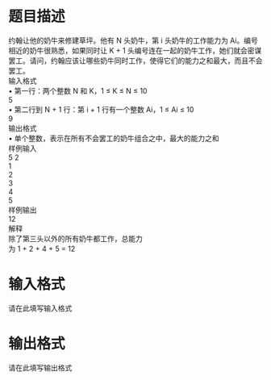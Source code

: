 # 

 
 # 题目描述 
<p>约翰让他的奶牛来修建草坪。他有&nbsp;N&nbsp;头奶牛，第&nbsp;i&nbsp;头奶牛的工作能力为&nbsp;Ai。编号相近的奶牛很熟悉，如果同时让&nbsp;K&nbsp;+&nbsp;1&nbsp;头编号连在一起的奶牛工作，她们就会密谋罢工。请问，约翰应该让哪些奶牛同时工作，使得它们的能力之和最大，而且不会罢工。<br />
输入格式<br />
&bull;&nbsp;第一行：两个整数&nbsp;N&nbsp;和&nbsp;K，1&nbsp;&le;&nbsp;K&nbsp;&le;&nbsp;N&nbsp;&le;&nbsp;10<br />
5<br />
&bull;&nbsp;第二行到&nbsp;N&nbsp;+&nbsp;1&nbsp;行：第&nbsp;i&nbsp;+&nbsp;1&nbsp;行有一个整数&nbsp;Ai，1&nbsp;&le;&nbsp;Ai&nbsp;&le;&nbsp;10<br />
9<br />
输出格式<br />
&bull;&nbsp;单个整数，表示在所有不会罢工的奶牛组合之中，最大的能力之和<br />
样例输入<br />
5&nbsp;2<br />
1<br />
2<br />
3<br />
4<br />
5<br />
样例输出<br />
12<br />
解释<br />
除了第三头以外的所有奶牛都工作，总能力<br />
为&nbsp;1&nbsp;+&nbsp;2&nbsp;+&nbsp;4&nbsp;+&nbsp;5&nbsp;=&nbsp;12</p> 

 
 # 输入格式 
<p>请在此填写输入格式</p> 

 
 # 输出格式 
<p>请在此填写输出格式</p> 
